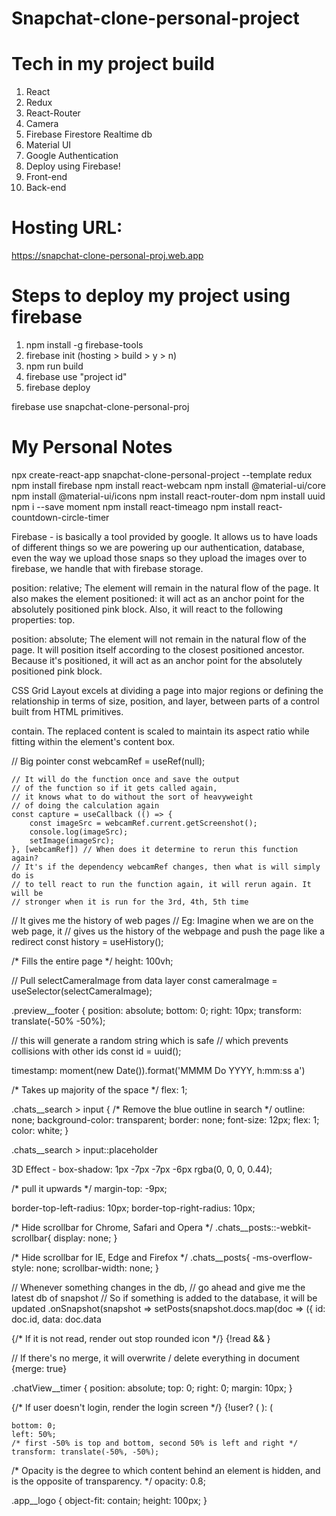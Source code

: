 # Snapchat-clone-personal-project

# Tech in my project build

1) React
2) Redux
3) React-Router
4) Camera
5) Firebase Firestore Realtime db
6) Material UI
7) Google Authentication
8) Deploy using Firebase!
9) Front-end
10) Back-end

# Hosting URL:  
https://snapchat-clone-personal-proj.web.app

# Steps to deploy my project using firebase

1) npm install -g firebase-tools
2) firebase init (hosting > build > y > n)
3) npm run build
4) firebase use "project id"
5) firebase deploy

firebase use snapchat-clone-personal-proj

# My Personal Notes
npx create-react-app snapchat-clone-personal-project --template redux
npm install firebase
npm install react-webcam
npm install @material-ui/core
npm install @material-ui/icons
npm install react-router-dom
npm install uuid
npm i --save moment
npm install react-timeago
npm install react-countdown-circle-timer


Firebase - is basically a tool provided by google. It allows us to have loads of different things so we are powering up our authentication,
database, even the way we upload those snaps so they upload the images over to firebase, we handle that with firebase storage. 

position: relative; The element will remain in the natural flow of the page. It also makes the element positioned: it will act as an anchor point for the absolutely positioned pink block. Also, it will react to the following properties: top.

position: absolute; The element will not remain in the natural flow of the page. It will position itself according to the closest positioned ancestor. Because it's positioned, it will act as an anchor point for the absolutely positioned pink block.

CSS Grid Layout excels at dividing a page into major regions or defining the relationship in terms of size, position, and layer, between parts of a control built from HTML primitives.

contain. The replaced content is scaled to maintain its aspect ratio while fitting within the element's content box.


// Big pointer
const webcamRef = useRef(null);


    // It will do the function once and save the output
    // of the function so if it gets called again,
    // it knows what to do without the sort of heavyweight
    // of doing the calculation again
    const capture = useCallback (() => {
        const imageSrc = webcamRef.current.getScreenshot();
        console.log(imageSrc);
        setImage(imageSrc);
    }, [webcamRef]) // When does it determine to rerun this function again?
    // It's if the dependency webcamRef changes, then what is will simply do is
    // to tell react to run the function again, it will rerun again. It will be
    // stronger when it is run for the 3rd, 4th, 5th time

// It gives me the history of web pages
// Eg: Imagine when we are on the web page, it 
// gives us the history of the webpage and push the page like a redirect
 const history = useHistory(); 

  /* Fills the entire page */
  height: 100vh;

// Pull selectCameraImage from data layer
 const cameraImage = useSelector(selectCameraImage);

.preview__footer {
    position: absolute;
    bottom: 0;
    right: 10px;
    transform: translate(-50% -50%);

 // this will generate a random string which is safe 
 // which prevents collisions with other ids
 const id = uuid();

 timestamp: moment(new Date()).format('MMMM Do YYYY, h:mm:ss a')

/* Takes up majority of the space */
flex: 1;

.chats__search > input {
    /* Remove the blue outline in search */
    outline: none;
    background-color: transparent;
    border: none;
    font-size: 12px;
    flex: 1;
    color: white;
}

.chats__search > input::placeholder

3D Effect - box-shadow: 1px -7px -7px -6px rgba(0, 0, 0, 0.44);

/* pull it upwards */
margin-top: -9px;

border-top-left-radius: 10px;
border-top-right-radius: 10px;

/* Hide scrollbar for Chrome, Safari and Opera */ 
.chats__posts::-webkit-scrollbar{ 
    display: none; 
}

/* Hide scrollbar for IE, Edge and Firefox */
.chats__posts{ 
    -ms-overflow-style: none;
     scrollbar-width: none; 
    }

// Whenever something changes in the db, 
// go ahead and give me the latest db of snapshot
// So if something is added to the database, it will be updated
.onSnapshot(snapshot => setPosts(snapshot.docs.map(doc => ({
      id: doc.id,
      data: doc.data

{/* If it is not read, render out stop rounded icon */}
{!read && <StopRoundedIcon/>}   

// If there's no merge, it will overwrite / delete everything in document
{merge: true}

.chatView__timer {
    position: absolute;
    top: 0;
    right: 0;
    margin: 10px;
}

{/* If user doesn't login, render the login screen */}
{!user? (
        <Login />
      ): (

    bottom: 0;
    left: 50%;
    /* first -50% is top and bottom, second 50% is left and right */
    transform: translate(-50%, -50%);

   /*  Opacity is the degree to which content behind an element is hidden, and is the opposite of transparency. */
    opacity: 0.8;

.app__logo {
  object-fit: contain;
  height: 100px;
}
